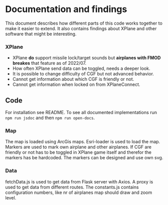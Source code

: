 # Documentation and findings
This document describes how different parts of this code works together to make it easier to extend.
It also contains findings about XPlane and other software that might be interesting.

### XPlane
- XPlane **do** support missile lock/target sounds but **airplanes with FMOD breakes** that feature as of 2022/07.
- How often XPlane send data can be toggled, needs a deeper look.
- It is possible to change difficulty of CGF but not advanced behavior.
- Cannot get information about which CGF is friendly or not.
- Cannot get information when locked on from XPlaneConnect.

## Code
For installation see README. 
To see all documented implementations run `npm run jsdoc` and then `npm run open-docs`.

### Map
The map is loaded using ArcGis maps. Esri-loader is used to load the map. Markers are used to mark own
airplane and other airplanes. If CGF are friendly or not has to be toggled in XPlane game itself and
therefor the markers has be hardcoded. The markers can be designed and use own svg.

### Data
fetchData.js is used to get data from Flask server with Axios. A proxy is used to get data from different routes.
The constants.js contains configuration numbers, like nr of airplanes map should draw and zoom level.